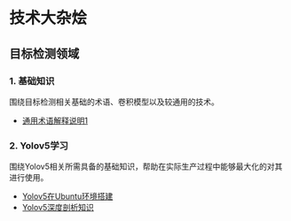 # 技术大杂烩

## 目标检测领域

### 1. 基础知识
围绕目标检测相关基础的术语、卷积模型以及较通用的技术。  

* [通用术语解释说明1](/detection/Basic.md)  

### 2. Yolov5学习
围绕Yolov5相关所需具备的基础知识，帮助在实际生产过程中能够最大化的对其进行使用。

* [Yolov5在Ubuntu环境搭建](/yolo/install.md)
* [Yolov5深度剖析知识](/yolo/yolov5_depth.md)  

